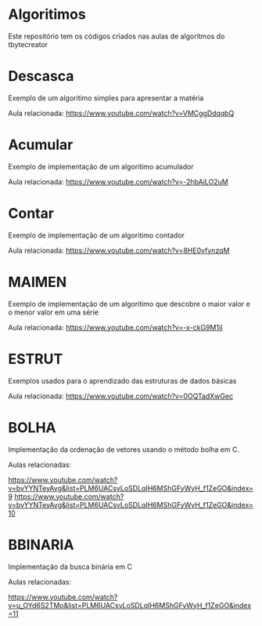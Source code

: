 # Algoritimos
Este repositório tem os códigos criados nas aulas de algoritmos do tbytecreator

# Descasca

Exemplo de um algoritimo simples para apresentar a matéria

Aula relacionada: https://www.youtube.com/watch?v=VMCggDdqqbQ

# Acumular

Exemplo de implementação de um algoritimo acumulador

Aula relacionada: https://www.youtube.com/watch?v=-2hbAiLO2uM

# Contar

Exemplo de implementação de um algoritimo contador

Aula relacionada: https://www.youtube.com/watch?v=8HE0vfynzqM

#  MAIMEN

Exemplo de implementação de um algoritimo que descobre o maior valor e o menor valor em uma série

Aula relacionada: https://www.youtube.com/watch?v=-x-ckG9M1iI


# ESTRUT

Exemplos usados para o aprendizado das estruturas de dados básicas


Aula relacionada: https://www.youtube.com/watch?v=0OQTadXwGec

# BOLHA

Implementação da ordenação de vetores usando o método bolha em C.

Aulas relacionadas: 

https://www.youtube.com/watch?v=bvYYNTeyAvg&list=PLM6UACsvLoSDLqIH6MShGFyWyH_f1ZeGO&index=9
https://www.youtube.com/watch?v=bvYYNTeyAvg&list=PLM6UACsvLoSDLqIH6MShGFyWyH_f1ZeGO&index=10

# BBINARIA

Implementação da busca binária em C

Aulas relacionadas:

https://www.youtube.com/watch?v=u_OYd6S2TMo&list=PLM6UACsvLoSDLqIH6MShGFyWyH_f1ZeGO&index=11



